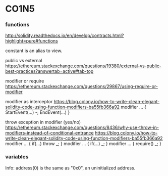 # CO1N5

### functions
http://solidity.readthedocs.io/en/develop/contracts.html?highlight=pure#functions

constant is an alias to view.



public vs external
https://ethereum.stackexchange.com/questions/19380/external-vs-public-best-practices?answertab=active#tab-top



modifier or require
https://ethereum.stackexchange.com/questions/29867/using-require-or-modifier


modifier as interceptor
https://blog.colony.io/how-to-write-clean-elegant-solidity-code-using-function-modifiers-ba55fb366a92
modifier ... {
 StartEvent(...)
 -;
 EndEvent(...)
}



throw exception in modifier (yes/no)
https://ethereum.stackexchange.com/questions/8436/why-use-throw-in-modifiers-instead-of-conditional-entrance
https://blog.colony.io/how-to-write-clean-elegant-solidity-code-using-function-modifiers-ba55fb366a92
modifier ... {
 if(...) throw
 _;
}
modifier ... {
 if(...) _;
}
modifier ... {
 require()
 _;
}





### variables
Info: address(0) is the same as "0x0", an uninitialized address.